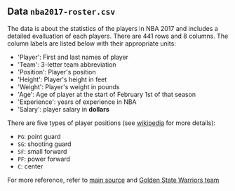 
## Data `nba2017-roster.csv`

The data is about the statistics of the players in NBA 2017 and includes a detailed evalluation of each players. 
There are 441 rows and 8 columns.
The column labels are listed below with their appropriate units:

- 'Player': First and last names of player
- 'Team': 3-letter team abbreviation
- 'Position': Player's position
- 'Height': Player's height in feet 
- 'Weight': Player's weight in pounds
- 'Age': Age of player at the start of February 1st of that season
- 'Experience': years of experience in NBA 
- 'Salary': player salary in **dollars**


There are five types of player positions (see [wikipedia](https://en.wikipedia.org/wiki/Basketball_positions) for more details):

+ `PG`: point guard
+ `SG`: shooting guard
+ `SF`: small forward
+ `PF`: power forward
+ `C`: center


For more reference, refer to
[main source](https://www.basketball-reference.com) and
[Golden State Warriors team](https://www.basketball-reference.com/teams/GSW/2017.html)

